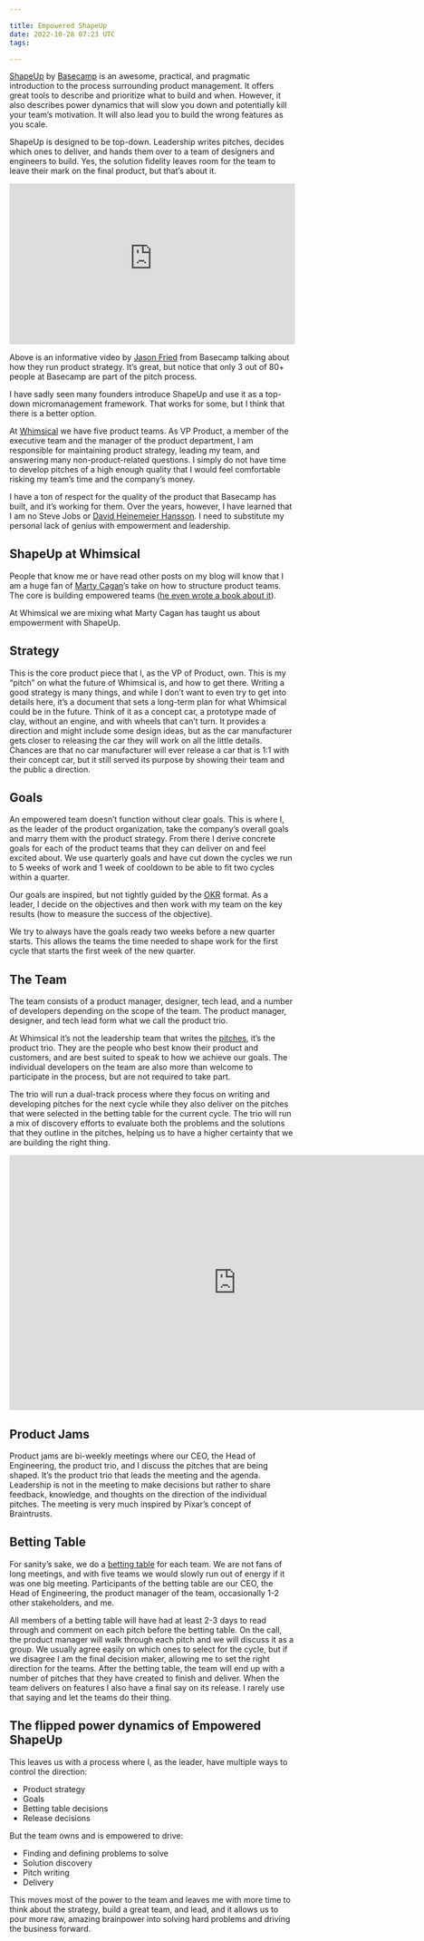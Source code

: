 ```yaml
---

title: Empowered ShapeUp
date: 2022-10-28 07:23 UTC
tags: 

---
```


[ShapeUp](https://basecamp.com/shapeup) by [Basecamp](https://basecamp.com/) is an awesome, practical, and pragmatic introduction to the process surrounding product management. It offers great tools to describe and prioritize what to build and when. However, it also describes power dynamics that will slow you down and potentially kill your team’s motivation. It will also lead you to build the wrong features as you scale.

ShapeUp is designed to be top-down. Leadership writes pitches, decides which ones to deliver, and hands them over to a team of designers and engineers to build. Yes, the solution fidelity leaves room for the team to leave their mark on the final product, but that’s about it.

<style>.embed-container { position: relative; padding-bottom: 56.25%; height: 0; overflow: hidden; max-width: 100%; } .embed-container iframe, .embed-container object, .embed-container embed { position: absolute; top: 0; left: 0; width: 100%; height: 100%; }</style><div class='embed-container'><iframe src='https://www.youtube-nocookie.com/embed/B1yXVRH3flI' frameborder='0' allowfullscreen></iframe></div>

Above is an informative video by [Jason Fried](https://world.hey.com/jason) from Basecamp talking about how they run product strategy. It’s great, but notice that only 3 out of 80+ people at Basecamp are part of the pitch process.

I have sadly seen many founders introduce ShapeUp and use it as a top-down micromanagement framework. That works for some, but I think that there is a better option.

At [Whimsical](https://whimsical.com) we have five product teams. As VP Product, a member of the executive team and the manager of the product department, I am responsible for maintaining product strategy, leading my team, and answering many non-product-related questions. I simply do not have time to develop pitches of a high enough quality that I would feel comfortable risking my team’s time and the company’s money.

I have a ton of respect for the quality of the product that Basecamp has built, and it’s working for them. Over the years, however, I have learned that I am no Steve Jobs or [David Heinemeier Hansson](https://dhh.dk/). I need to substitute my personal lack of genius with empowerment and leadership.

## ShapeUp at Whimsical
People that know me or have read other posts on my blog will know that I am a huge fan of [Marty Cagan](https://www.svpg.com)’s take on how to structure product teams. The core is building empowered teams ([he even wrote a book about it](https://www.svpg.com/books/empowered-ordinary-people-extraordinary-products/)).

At Whimsical we are mixing what Marty Cagan has taught us about empowerment with ShapeUp.

## Strategy
This is the core product piece that I, as the VP of Product, own. This is my “pitch” on what the future of Whimsical is, and how to get there. Writing a good strategy is many things, and while I don’t want to even try to get into details here, it’s a document that sets a long-term plan for what Whimsical could be in the future. Think of it as a concept car, a prototype made of clay, without an engine, and with wheels that can’t turn. It provides a direction and might include some design ideas, but as the car manufacturer gets closer to releasing the car they will work on all the little details. Chances are that no car manufacturer will ever release a car that is 1:1 with their concept car, but it still served its purpose by showing their team and the public a direction.

## Goals
An empowered team doesn’t function without clear goals. This is where I, as the leader of the product organization, take the company’s overall goals and marry them with the product strategy. From there I derive concrete goals for each of the product teams that they can deliver on and feel excited about. We use quarterly goals and have cut down the cycles we run to 5 weeks of work and 1 week of cooldown to be able to fit two cycles within a quarter.

Our goals are inspired, but not tightly guided by the [OKR](https://en.wikipedia.org/wiki/OKR) format. As a leader, I decide on the objectives and then work with my team on the key results (how to measure the success of the objective).

We try to always have the goals ready two weeks before a new quarter starts. This allows the teams the time needed to shape work for the first cycle that starts the first week of the new quarter.

## The Team
The team consists of a product manager, designer, tech lead, and a number of developers depending on the scope of the team. The product manager, designer, and tech lead form what we call the product trio.

At Whimsical it’s not the leadership team that writes the [pitches](https://basecamp.com/shapeup/1.5-chapter-06), it’s the product trio. They are the people who best know their product and customers, and are best suited to speak to how we achieve our goals. The individual developers on the team are also more than welcome to participate in the process, but are not required to take part.

The trio will run a dual-track process where they focus on writing and developing pitches for the next cycle while they also deliver on the pitches that were selected in the betting table for the current cycle. The trio will run a mix of discovery efforts to evaluate both the problems and the solutions that they outline in the pitches, helping us to have a higher certainty that we are building the right thing.

<iframe style="border:none" width="800" height="450" src="https://whimsical.com/embed/8aynsvvpteCgS5j9HwFNRk"></iframe>

## Product Jams
Product jams are bi-weekly meetings where our CEO, the Head of Engineering, the product trio, and I discuss the pitches that are being shaped. It’s the product trio that leads the meeting and the agenda. Leadership is not in the meeting to make decisions but rather to share feedback, knowledge, and thoughts on the direction of the individual pitches. The meeting is very much inspired by Pixar’s concept of Braintrusts.

## Betting Table
For sanity’s sake, we do a [betting table](https://basecamp.com/shapeup/2.2-chapter-08#the-betting-table) for each team. We are not fans of long meetings, and with five teams we would slowly run out of energy if it was one big meeting.
Participants of the betting table are our CEO, the Head of Engineering, the product manager of the team, occasionally 1-2 other stakeholders, and me.

All members of a betting table will have had at least 2-3 days to read through and comment on each pitch before the betting table. On the call, the product manager will walk through each pitch and we will discuss it as a group. We usually agree easily on which ones to select for the cycle, but if we disagree I am the final decision maker, allowing me to set the right direction for the teams.
After the betting table, the team will end up with a number of pitches that they have created to finish and deliver. When the team delivers on features I also have a final say on its release. I rarely use that saying and let the teams do their thing.

## The flipped power dynamics of Empowered ShapeUp
This leaves us with a process where I, as the leader, have multiple ways to control the direction:

- Product strategy
- Goals
- Betting table decisions
- Release decisions

But the team owns and is empowered to drive:

- Finding and defining problems to solve
- Solution discovery
- Pitch writing
- Delivery

This moves most of the power to the team and leaves me with more time to think about the strategy, build a great team, and lead, and it allows us to pour more raw, amazing brainpower into solving hard problems and driving the business forward.